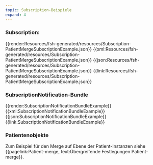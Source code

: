 ```yaml
---
topic: Subscription-Beispiele
expand: 4
---
```

<!-- ist das Thema - mit etwas mehr Erläuterungen ausgestattet - evtl. besser unter UseCase > Beispielszenarien aufgehoben?-->

### Subscription:

<tabs>
    <tab title="Übersicht">      
        {{render:Resources/fsh-generated/resources/Subscription-PatientMergeSubscriptionExample.json}}
    </tab>
    <tab title="XML">      
        {{xml:Resources/fsh-generated/resources/Subscription-PatientMergeSubscriptionExample.json}}
    </tab>
    <tab title="JSON">
        {{json:Resources/fsh-generated/resources/Subscription-PatientMergeSubscriptionExample.json}}
    </tab>
    <tab title="Link">
        {{link:Resources/fsh-generated/resources/Subscription-PatientMergeSubscriptionExample.json}}
    </tab>
</tabs>

### SubscriptionNotification-Bundle
<tabs>
    <tab title="Übersicht">      
        {{render:SubscriptionNotificationBundleExample}}
    </tab>
    <tab title="XML">      
        {{xml:SubscriptionNotificationBundleExample}}
    </tab>
    <tab title="JSON">
        {{json:SubscriptionNotificationBundleExample}}
    </tab>
    <tab title="Link">
        {{link:SubscriptionNotificationBundleExample}}
    </tab>
</tabs>

### Patientenobjekte

Zum Beispiel für den Merge auf Ebene der Patient-Instanzen siehe {{pagelink:Patient-merge, text:Übergreifende Festlegungen Patient-merge}}.